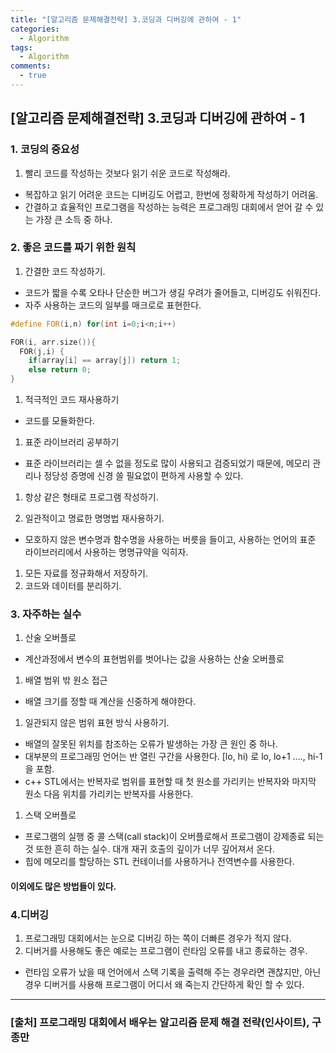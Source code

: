 ```yaml
---
title: "[알고리즘 문제해결전략] 3.코딩과 디버깅에 관하여 - 1"
categories:
  - Algorithm
tags:
  - Algorithm
comments:
  - true
---
```


## [알고리즘 문제해결전략] 3.코딩과 디버깅에 관하여 - 1

### 1. 코딩의 중요성

1. 빨리 코드를 작성하는 것보다 읽기 쉬운 코드로 작성해라.
  - 복잡하고 읽기 어려운 코드는 디버깅도 어렵고, 한번에 정확하게 작성하기 어려움.
  - 간결하고 효율적인 프로그램을 작성하는 능력은 프로그래밍 대회에서 얻어 갈 수 있는 가장 큰 소득 중 하나.

### 2. 좋은 코드를 짜기 위한 원칙

1. 간결한 코드 작성하기.
  - 코드가 짧을 수록 오타나 단순한 버그가 생길 우려가 줄어들고, 디버깅도 쉬워진다.
  - 자주 사용하는 코드의 일부를 매크로로 표현한다.

```cpp
#define FOR(i,n) for(int i=0;i<n;i++)

FOR(i, arr.size()){
  FOR(j,i) {
    if(array[i] == array[j]) return 1;
    else return 0;
}
```


1. 적극적인 코드 재사용하기
  - 코드를 모듈화한다.

1. 표준 라이브러리 공부하기
  - 표준 라이브러리는 셀 수 없을 정도로 많이 사용되고 검증되었기 때문에, 메모리 관리나 정당성 증명에 신경 쓸 필요없이 편하게 사용할 수 있다.

1. 항상 같은 형태로 프로그램 작성하기.

1. 일관적이고 명료한 명명법 재사용하기.
  - 모호하지 않은 변수명과 함수명을 사용하는 버릇을 들이고, 사용하는 언어의 표준 라이브러리에서 사용하는 명명규약을 익히자.

1. 모든 자료를 정규화해서 저장하기.
1. 코드와 데이터를 분리하기.

### 3. 자주하는 실수

1. 산술 오버플로
  - 계산과정에서 변수의 표현범위를 벗어나는 값을 사용하는 산술 오버플로

1. 배열 범위 밖 원소 접근
  - 배열 크기를 정할 때 계산을 신중하게 해야한다.

1. 일관되지 않은 범위 표현 방식 사용하기.
  - 배열의 잘못된 위치를 참조하는 오류가 발생하는 가장 큰 원인 중 하나.
  - 대부분의 프로그래밍 언어는 반 열린 구간을 사용한다. [lo, hi) 로 lo, lo+1 ...., hi-1 을 포함.
  - c++ STL에서는 반복자로 범위를 표현할 때 첫 원소를 가리키는 반복자와 마지막 원소 다음 위치를 가리키는 반복자를 사용한다.

1. 스택 오버플로
  - 프로그램의 실행 중 콜 스택(call stack)이 오버플로해서 프로그램이 강제종료 되는 것 또한 흔히 하는 실수. 대개 재귀 호출의 깊이가 너무 깊어져서 온다.
  - 힙에 메모리를 할당하는 STL 컨테이너를 사용하거나 전역변수를 사용한다.

#### 이외에도 많은 방법들이 있다.

### 4.디버깅

1. 프로그래밍 대회에서는 눈으로 디버깅 하는 쪽이 더빠른 경우가 적지 않다.
1. 디버거를 사용해도 좋은 예로는 프로그램이 런타임 오류를 내고 종료하는 경우.
  - 런타임 오류가 났을 때 언어에서 스택 기록을 출력해 주는 경우라면 괜찮지만, 아닌 경우 디버거를 사용해 프로그램이 어디서 왜 죽는지 간단하게 확인 할 수 있다.

---

### [출처] 프로그래밍 대회에서 배우는 알고리즘 문제 해결 전략(인사이트), 구종만
